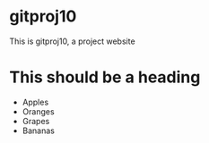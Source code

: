 # gitproj10
This is gitproj10, a project website
# This should be a heading
* Apples
* Oranges
* Grapes
* Bananas
